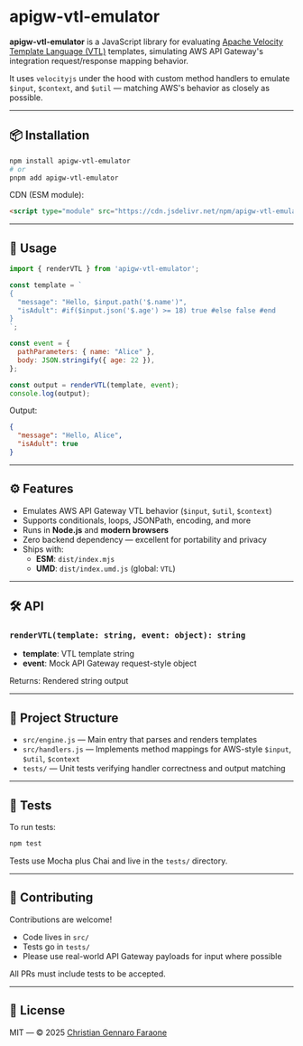 # apigw-vtl-emulator

**apigw-vtl-emulator** is a JavaScript library for evaluating [Apache Velocity Template Language (VTL)](https://velocity.apache.org/engine/1.7/user-guide.html) templates, simulating AWS API Gateway's integration request/response mapping behavior.

It uses `velocityjs` under the hood with custom method handlers to emulate `$input`, `$context`, and `$util` — matching AWS's behavior as closely as possible.

---

## 📦 Installation

```bash
npm install apigw-vtl-emulator
# or
pnpm add apigw-vtl-emulator
```

CDN (ESM module):

```html
<script type="module" src="https://cdn.jsdelivr.net/npm/apigw-vtl-emulator@1.0.3/dist/index.mjs"></script>
```

---

## 🧪 Usage

```js
import { renderVTL } from 'apigw-vtl-emulator';

const template = `
{
  "message": "Hello, $input.path('$.name')",
  "isAdult": #if($input.json('$.age') >= 18) true #else false #end
}
`;

const event = {
  pathParameters: { name: "Alice" },
  body: JSON.stringify({ age: 22 }),
};

const output = renderVTL(template, event);
console.log(output);
```

Output:

```json
{
  "message": "Hello, Alice",
  "isAdult": true
}
```

---

## ⚙️ Features

- Emulates AWS API Gateway VTL behavior (`$input`, `$util`, `$context`)
- Supports conditionals, loops, JSONPath, encoding, and more
- Runs in **Node.js** and **modern browsers**
- Zero backend dependency — excellent for portability and privacy
- Ships with:
    - **ESM**: `dist/index.mjs`
    - **UMD**: `dist/index.umd.js` (global: `VTL`)

---

## 🛠 API

### `renderVTL(template: string, event: object): string`

- **template**: VTL template string
- **event**: Mock API Gateway request-style object

Returns: Rendered string output

---

## 📁 Project Structure

- `src/engine.js` — Main entry that parses and renders templates
- `src/handlers.js` — Implements method mappings for AWS-style `$input`, `$util`, `$context`
- `tests/` — Unit tests verifying handler correctness and output matching

---

## 🧪 Tests

To run tests:

```bash
npm test
```

Tests use Mocha plus Chai and live in the `tests/` directory.

---

## 🤝 Contributing

Contributions are welcome!

- Code lives in `src/`
- Tests go in `tests/`
- Please use real-world API Gateway payloads for input where possible

All PRs must include tests to be accepted.

---

## 📝 License

MIT — © 2025 [Christian Gennaro Faraone](https://github.com/fearlessfara)